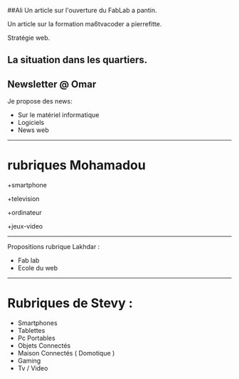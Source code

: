 ##Ali
Un article sur l'ouverture du FabLab a pantin.

Un article sur la formation ma6tvacoder a pierrefitte.

Stratégie web.

La situation dans les quartiers.
---
## Newsletter @ Omar 
Je propose des news:
+ Sur le matériel informatique
+ Logiciels
+ News web
---
# rubriques Mohamadou

+smartphone

+television 

+ordinateur

+jeux-video

---
Propositions rubrique Lakhdar :

+ Fab lab
+ Ecole du web
---
# Rubriques de Stevy :
+ Smartphones
+ Tablettes
+ Pc Portables
+ Objets Connectés
+ Maison Connectés ( Domotique )
+ Gaming
+ Tv / Video

